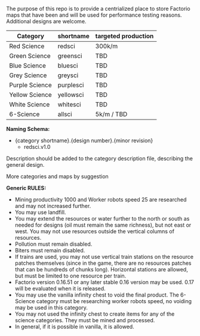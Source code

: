 The purpose of this repo is to provide a centrialized place to store Factorio maps that have been and will be used for performance testing reasons. Additional designs are welcome.


Category | shortname | targeted production
-----|-----|-----
Red Science | redsci | 300k/m
Green Science | greensci | TBD
Blue Science | bluesci | TBD
Grey Science | greysci | TBD
Purple Science | purplesci | TBD
Yellow Science | yellowsci | TBD
White Science | whitesci | TBD
6-Science | allsci | 5k/m / TBD

**Naming Schema:**
* {category shortname}.{design number}.{minor revision}
  * redsci.v1.0

Description should be added to the category description file, describing the general design.

More categories and maps by suggestion

**Generic RULES:**
* Mining productivity 1000 and Worker robots speed 25 are researched and may not increased further.
* You may use landfill.
* You may extend the resources or water further to the north or south as needed for designs (oil must remain the same richness), but not east or west. You may not use resources outside the vertical columns of resources.
* Pollution must remain disabled.
* Biters must remain disabled.
* If trains are used, you may not use vertical train stations on the resource patches themselves (since in the game, there are no resources patches that can be hundreds of chunks long). Horizontal stations are allowed, but must be limited to one resource per train.
* Factorio version 0.16.51 or any later stable 0.16 version may be used. 0.17 will be evaluated when it is released. 
* You may use the vanilla infinity chest to void the final product. The 6-Science category must be researching worker robots speed, no voiding may be used in this category.
* You may not used the infinity chest to create items for any of the science categories. They must be mined and processed.
* In general, if it is possible in vanilla, it is allowed.
